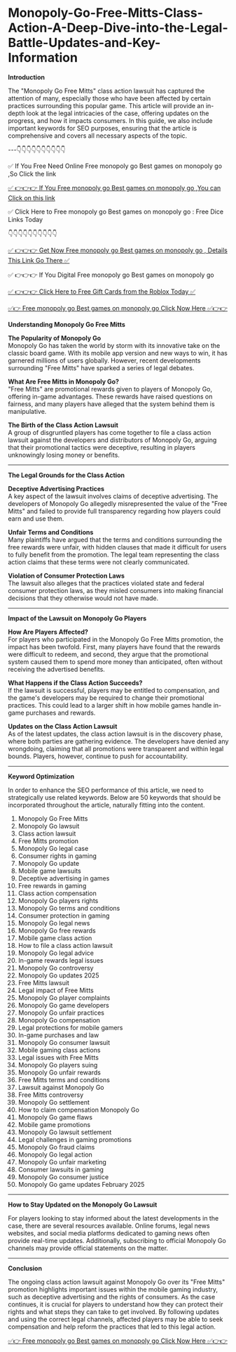 # Monopoly-Go-Free-Mitts-Class-Action-A-Deep-Dive-into-the-Legal-Battle-Updates-and-Key-Information

**Introduction**

The "Monopoly Go Free Mitts" class action lawsuit has captured the attention of many, especially those who have been affected by certain practices surrounding this popular game. This article will provide an in-depth look at the legal intricacies of the case, offering updates on the progress, and how it impacts consumers. In this guide, we also include important keywords for SEO purposes, ensuring that the article is comprehensive and covers all necessary aspects of the topic.

---👇👇👇👇👇👇👇👇👇👇

 ✅ If You Free Need Online Free monopoly go Best games on monopoly go ,So Click the link

 [✅ 👉👉👉 If You Free monopoly go Best games on monopoly go ,You can Click on this link](https://dmfarid.com/monopoly-go/)

 ✅ Click Here to Free monopoly go Best games on monopoly go : Free Dice Links  Today 

 👇👇👇👇👇👇👇👇👇👇

 [✅ 👉👉👉 Get Now Free monopoly go Best games on monopoly go , Details This Link Go There ✅](https://dmfarid.com/monopoly-go/)

 ✅ 👉👉👉 If You Digital Free monopoly go Best games on monopoly go

 [✅ 👉👉👉 Click Here to Free Gift Cards from the Roblox Today ✅](https://dmfarid.com/monopoly-go/)
 

[✅👉 Free monopoly go Best games on monopoly go Click Now Here ✅👉👉](https://dmfarid.com/monopoly-go/)


**Understanding Monopoly Go Free Mitts**

**The Popularity of Monopoly Go**  
Monopoly Go has taken the world by storm with its innovative take on the classic board game. With its mobile app version and new ways to win, it has garnered millions of users globally. However, recent developments surrounding "Free Mitts" have sparked a series of legal debates. 

**What Are Free Mitts in Monopoly Go?**  
"Free Mitts" are promotional rewards given to players of Monopoly Go, offering in-game advantages. These rewards have raised questions on fairness, and many players have alleged that the system behind them is manipulative.

**The Birth of the Class Action Lawsuit**  
A group of disgruntled players has come together to file a class action lawsuit against the developers and distributors of Monopoly Go, arguing that their promotional tactics were deceptive, resulting in players unknowingly losing money or benefits.

---

**The Legal Grounds for the Class Action**

**Deceptive Advertising Practices**  
A key aspect of the lawsuit involves claims of deceptive advertising. The developers of Monopoly Go allegedly misrepresented the value of the "Free Mitts" and failed to provide full transparency regarding how players could earn and use them.

**Unfair Terms and Conditions**  
Many plaintiffs have argued that the terms and conditions surrounding the free rewards were unfair, with hidden clauses that made it difficult for users to fully benefit from the promotion. The legal team representing the class action claims that these terms were not clearly communicated.

**Violation of Consumer Protection Laws**  
The lawsuit also alleges that the practices violated state and federal consumer protection laws, as they misled consumers into making financial decisions that they otherwise would not have made.

---

**Impact of the Lawsuit on Monopoly Go Players**

**How Are Players Affected?**  
For players who participated in the Monopoly Go Free Mitts promotion, the impact has been twofold. First, many players have found that the rewards were difficult to redeem, and second, they argue that the promotional system caused them to spend more money than anticipated, often without receiving the advertised benefits.

**What Happens if the Class Action Succeeds?**  
If the lawsuit is successful, players may be entitled to compensation, and the game's developers may be required to change their promotional practices. This could lead to a larger shift in how mobile games handle in-game purchases and rewards.

**Updates on the Class Action Lawsuit**  
As of the latest updates, the class action lawsuit is in the discovery phase, where both parties are gathering evidence. The developers have denied any wrongdoing, claiming that all promotions were transparent and within legal bounds. Players, however, continue to push for accountability.

---

**Keyword Optimization**

In order to enhance the SEO performance of this article, we need to strategically use related keywords. Below are 50 keywords that should be incorporated throughout the article, naturally fitting into the content.

1. Monopoly Go Free Mitts  
2. Monopoly Go lawsuit  
3. Class action lawsuit  
4. Free Mitts promotion  
5. Monopoly Go legal case  
6. Consumer rights in gaming  
7. Monopoly Go update  
8. Mobile game lawsuits  
9. Deceptive advertising in games  
10. Free rewards in gaming  
11. Class action compensation  
12. Monopoly Go players rights  
13. Monopoly Go terms and conditions  
14. Consumer protection in gaming  
15. Monopoly Go legal news  
16. Monopoly Go free rewards  
17. Mobile game class action  
18. How to file a class action lawsuit  
19. Monopoly Go legal advice  
20. In-game rewards legal issues  
21. Monopoly Go controversy  
22. Monopoly Go updates 2025  
23. Free Mitts lawsuit  
24. Legal impact of Free Mitts  
25. Monopoly Go player complaints  
26. Monopoly Go game developers  
27. Monopoly Go unfair practices  
28. Monopoly Go compensation  
29. Legal protections for mobile gamers  
30. In-game purchases and law  
31. Monopoly Go consumer lawsuit  
32. Mobile gaming class actions  
33. Legal issues with Free Mitts  
34. Monopoly Go players suing  
35. Monopoly Go unfair rewards  
36. Free Mitts terms and conditions  
37. Lawsuit against Monopoly Go  
38. Free Mitts controversy  
39. Monopoly Go settlement  
40. How to claim compensation Monopoly Go  
41. Monopoly Go game flaws  
42. Mobile game promotions  
43. Monopoly Go lawsuit settlement  
44. Legal challenges in gaming promotions  
45. Monopoly Go fraud claims  
46. Monopoly Go legal action  
47. Monopoly Go unfair marketing  
48. Consumer lawsuits in gaming  
49. Monopoly Go consumer justice  
50. Monopoly Go game updates February 2025

---

**How to Stay Updated on the Monopoly Go Lawsuit**

For players looking to stay informed about the latest developments in the case, there are several resources available. Online forums, legal news websites, and social media platforms dedicated to gaming news often provide real-time updates. Additionally, subscribing to official Monopoly Go channels may provide official statements on the matter.

---

**Conclusion**

The ongoing class action lawsuit against Monopoly Go over its "Free Mitts" promotion highlights important issues within the mobile gaming industry, such as deceptive advertising and the rights of consumers. As the case continues, it is crucial for players to understand how they can protect their rights and what steps they can take to get involved. By following updates and using the correct legal channels, affected players may be able to seek compensation and help reform the practices that led to this legal action.

[✅👉 Free monopoly go Best games on monopoly go Click Now Here ✅👉👉](https://dmfarid.com/monopoly-go/)
